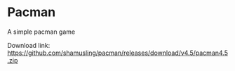 
# Pacman

A simple pacman game


Download link:\
https://github.com/shamusling/pacman/releases/download/v4.5/pacman4.5.zip 
